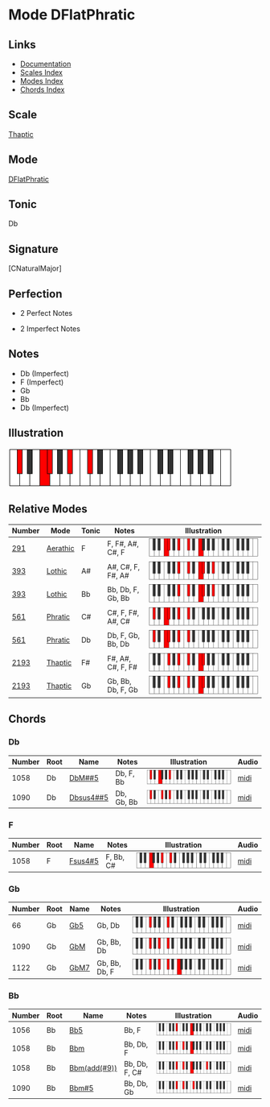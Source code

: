 # Mode DFlatPhratic

## Links

- [Documentation](index.md)
- [Scales Index](Scales.md)
- [Modes Index](Modes.md)
- [Chords Index](Chords.md)

## Scale

[Thaptic](ScaleThaptic.md)

## Mode

[DFlatPhratic](ModeDFlatPhratic.md)

## Tonic

Db

## Signature

[CNaturalMajor]

## Perfection

 - 2 Perfect Notes

 - 2 Imperfect Notes

## Notes

- Db (Imperfect)
- F (Imperfect)
- Gb
- Bb
- Db (Imperfect)

## Illustration

![DFlatPhratic](ModeDFlatPhratic.png)

## Relative Modes

| Number | Mode | Tonic | Notes | Illustration |
|--------|------|-------|-------|--------------|
| [291](https://ianring.com/musictheory/scales/291) | [Aerathic](ModeAerathic.md) | F | F, F#, A#, C#, F | ![FNaturalAerathic](ModeFNaturalAerathic.png) |
| [393](https://ianring.com/musictheory/scales/393) | [Lothic](ModeLothic.md) | A# | A#, C#, F, F#, A# | ![ASharpLothic](ModeASharpLothic.png) |
| [393](https://ianring.com/musictheory/scales/393) | [Lothic](ModeLothic.md) | Bb | Bb, Db, F, Gb, Bb | ![BFlatLothic](ModeBFlatLothic.png) |
| [561](https://ianring.com/musictheory/scales/561) | [Phratic](ModePhratic.md) | C# | C#, F, F#, A#, C# | ![CSharpPhratic](ModeCSharpPhratic.png) |
| [561](https://ianring.com/musictheory/scales/561) | [Phratic](ModePhratic.md) | Db | Db, F, Gb, Bb, Db | ![DFlatPhratic](ModeDFlatPhratic.png) |
| [2193](https://ianring.com/musictheory/scales/2193) | [Thaptic](ModeThaptic.md) | F# | F#, A#, C#, F, F# | ![FSharpThaptic](ModeFSharpThaptic.png) |
| [2193](https://ianring.com/musictheory/scales/2193) | [Thaptic](ModeThaptic.md) | Gb | Gb, Bb, Db, F, Gb | ![GFlatThaptic](ModeGFlatThaptic.png) |

## Chords

### Db

| Number | Root | Name | Notes | Illustration | Audio |
|--------|------|------|-------|--------------|-------|
| 1058 | Db | [DbM##5](ChordDFlatMajorDoubleSharpFifth.md) | Db, F, Bb | ![DbM##5](ChordDFlatMajorDoubleSharpFifthRootPosition.png) | [midi](ChordDFlatMajorDoubleSharpFifthRootPosition.mid) |
| 1090 | Db | [Dbsus4##5](ChordDFlatSuspendedFourthDoubleSharpFifth.md) | Db, Gb, Bb | ![Dbsus4##5](ChordDFlatSuspendedFourthDoubleSharpFifthRootPosition.png) | [midi](ChordDFlatSuspendedFourthDoubleSharpFifthRootPosition.mid) |

### F

| Number | Root | Name | Notes | Illustration | Audio |
|--------|------|------|-------|--------------|-------|
| 1058 | F | [Fsus4#5](ChordFNaturalSuspendedFourthSharpFifth.md) | F, Bb, C# | ![Fsus4#5](ChordFNaturalSuspendedFourthSharpFifthRootPosition.png) | [midi](ChordFNaturalSuspendedFourthSharpFifthRootPosition.mid) |

### Gb

| Number | Root | Name | Notes | Illustration | Audio |
|--------|------|------|-------|--------------|-------|
| 66 | Gb | [Gb5](ChordGFlatPowerChord.md) | Gb, Db | ![Gb5](ChordGFlatPowerChordRootPosition.png) | [midi](ChordGFlatPowerChordRootPosition.mid) |
| 1090 | Gb | [GbM](ChordGFlatMajor.md) | Gb, Bb, Db | ![GbM](ChordGFlatMajorRootPosition.png) | [midi](ChordGFlatMajorRootPosition.mid) |
| 1122 | Gb | [GbM7](ChordGFlatMajorSeventh.md) | Gb, Bb, Db, F | ![GbM7](ChordGFlatMajorSeventhRootPosition.png) | [midi](ChordGFlatMajorSeventhRootPosition.mid) |

### Bb

| Number | Root | Name | Notes | Illustration | Audio |
|--------|------|------|-------|--------------|-------|
| 1056 | Bb | [Bb5](ChordBFlatPowerChord.md) | Bb, F | ![Bb5](ChordBFlatPowerChordRootPosition.png) | [midi](ChordBFlatPowerChordRootPosition.mid) |
| 1058 | Bb | [Bbm](ChordBFlatMinor.md) | Bb, Db, F | ![Bbm](ChordBFlatMinorRootPosition.png) | [midi](ChordBFlatMinorRootPosition.mid) |
| 1058 | Bb | [Bbm(add(#9))](ChordBFlatMinorAddSharpNinth.md) | Bb, Db, F, C# | ![Bbm(add(#9))](ChordBFlatMinorAddSharpNinthRootPosition.png) | [midi](ChordBFlatMinorAddSharpNinthRootPosition.mid) |
| 1090 | Bb | [Bbm#5](ChordBFlatMinorSharpFifth.md) | Bb, Db, Gb | ![Bbm#5](ChordBFlatMinorSharpFifthRootPosition.png) | [midi](ChordBFlatMinorSharpFifthRootPosition.mid) |

